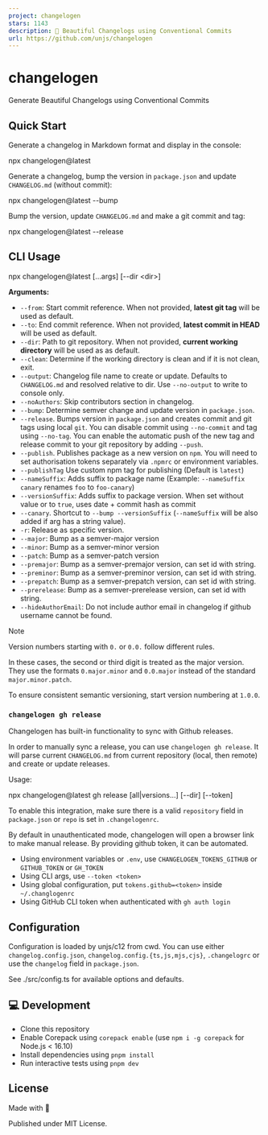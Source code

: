 ```yaml
---
project: changelogen
stars: 1143
description: 💅 Beautiful Changelogs using Conventional Commits
url: https://github.com/unjs/changelogen
---
```


changelogen
===========

Generate Beautiful Changelogs using Conventional Commits

Quick Start
-----------

Generate a changelog in Markdown format and display in the console:

npx changelogen@latest

Generate a changelog, bump the version in `package.json` and update `CHANGELOG.md` (without commit):

npx changelogen@latest --bump

Bump the version, update `CHANGELOG.md` and make a git commit and tag:

npx changelogen@latest --release

CLI Usage
---------

npx changelogen@latest \[...args\] \[--dir <dir\>\]

**Arguments:**

-   `--from`: Start commit reference. When not provided, **latest git tag** will be used as default.
-   `--to`: End commit reference. When not provided, **latest commit in HEAD** will be used as default.
-   `--dir`: Path to git repository. When not provided, **current working directory** will be used as as default.
-   `--clean`: Determine if the working directory is clean and if it is not clean, exit.
-   `--output`: Changelog file name to create or update. Defaults to `CHANGELOG.md` and resolved relative to dir. Use `--no-output` to write to console only.
-   `--noAuthors`: Skip contributors section in changelog.
-   `--bump`: Determine semver change and update version in `package.json`.
-   `--release`. Bumps version in `package.json` and creates commit and git tags using local `git`. You can disable commit using `--no-commit` and tag using `--no-tag`. You can enable the automatic push of the new tag and release commit to your git repository by adding `--push`.
-   `--publish`. Publishes package as a new version on `npm`. You will need to set authorisation tokens separately via `.npmrc` or environment variables.
-   `--publishTag` Use custom npm tag for publishing (Default is `latest`)
-   `--nameSuffix`: Adds suffix to package name (Example: `--nameSuffix canary` renames `foo` to `foo-canary`)
-   `--versionSuffix`: Adds suffix to package version. When set without value or to `true`, uses date + commit hash as commit
-   `--canary`. Shortcut to `--bump --versionSuffix` (`--nameSuffix` will be also added if arg has a string value).
-   `-r`: Release as specific version.
-   `--major`: Bump as a semver-major version
-   `--minor`: Bump as a semver-minor version
-   `--patch`: Bump as a semver-patch version
-   `--premajor`: Bump as a semver-premajor version, can set id with string.
-   `--preminor`: Bump as a semver-preminor version, can set id with string.
-   `--prepatch`: Bump as a semver-prepatch version, can set id with string.
-   `--prerelease`: Bump as a semver-prerelease version, can set id with string.
-   `--hideAuthorEmail`: Do not include author email in changelog if github username cannot be found.

Note

Version numbers starting with `0.` or `0.0.` follow different rules.

In these cases, the second or third digit is treated as the major version. They use the formats `0.major.minor` and `0.0.major` instead of the standard `major.minor.patch`.

To ensure consistent semantic versioning, start version numbering at `1.0.0`.

### `changelogen gh release`

Changelogen has built-in functionality to sync with Github releases.

In order to manually sync a release, you can use `changelogen gh release`. It will parse current `CHANGELOG.md` from current repository (local, then remote) and create or update releases.

Usage:

npx changelogen@latest gh release \[all|versions...\] \[--dir\] \[--token\]

To enable this integration, make sure there is a valid `repository` field in `package.json` or `repo` is set in `.changelogenrc`.

By default in unauthenticated mode, changelogen will open a browser link to make manual release. By providing github token, it can be automated.

-   Using environment variables or `.env`, use `CHANGELOGEN_TOKENS_GITHUB` or `GITHUB_TOKEN` or `GH_TOKEN`
-   Using CLI args, use `--token <token>`
-   Using global configuration, put `tokens.github=<token>` inside `~/.changlogenrc`
-   Using GitHub CLI token when authenticated with `gh auth login`

Configuration
-------------

Configuration is loaded by unjs/c12 from cwd. You can use either `changelog.config.json`, `changelog.config.{ts,js,mjs,cjs}`, `.changelogrc` or use the `changelog` field in `package.json`.

See ./src/config.ts for available options and defaults.

💻 Development
--------------

-   Clone this repository
-   Enable Corepack using `corepack enable` (use `npm i -g corepack` for Node.js < 16.10)
-   Install dependencies using `pnpm install`
-   Run interactive tests using `pnpm dev`

License
-------

Made with 💛

Published under MIT License.
